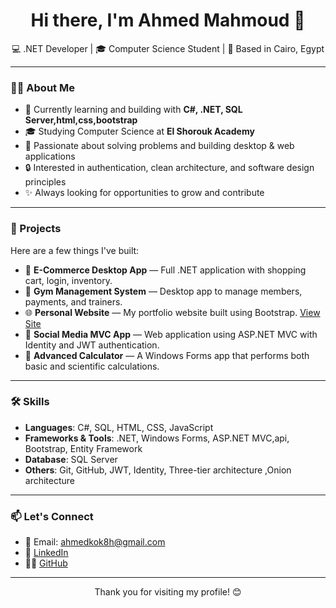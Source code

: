 <h1 align="center">Hi there, I'm Ahmed Mahmoud 👋</h1>

<p align="center">
  💻  .NET Developer | 🎓 Computer Science Student | 📍 Based in Cairo, Egypt
</p>

---

### 👨‍💻 About Me

- 💼 Currently learning and building with **C#, .NET, SQL Server,html,css,bootstrap**
- 🎓 Studying Computer Science at **El Shorouk Academy**
- 🧠 Passionate about solving problems and building desktop & web applications
- 🔒 Interested in authentication, clean architecture, and software design principles
- ✨ Always looking for opportunities to grow and contribute

---

### 🚀 Projects

Here are a few things I've built:

- 🛒 **E-Commerce Desktop App** — Full .NET application with shopping cart, login, inventory.
- 💪 **Gym Management System** — Desktop app to manage members, payments, and trainers.
- 🌐 **Personal Website** — My portfolio website built using Bootstrap. [View Site](https://ahmedyjnj.github.io/simple-personal-page/person.html)
- 👥 **Social Media MVC App** — Web application using ASP.NET MVC with Identity and JWT authentication.
- 🧮 **Advanced Calculator** — A Windows Forms app that performs both basic and scientific calculations.

---

### 🛠️ Skills

- **Languages**: C#, SQL, HTML, CSS, JavaScript
- **Frameworks & Tools**: .NET, Windows Forms, ASP.NET MVC,api, Bootstrap, Entity Framework
- **Database**: SQL Server
- **Others**: Git, GitHub, JWT, Identity, Three-tier architecture ,Onion architecture

---

### 📫 Let's Connect

- 📧 Email: ahmedkok8h@gmail.com  
- 💼 [LinkedIn](https://www.linkedin.com/in/ahmed-mahmoud-b4a400225/)  
- 🧑‍💻 [GitHub](https://github.com/Ahmedyjnj)

---

<p align="center">
  Thank you for visiting my profile! 😊
</p>
